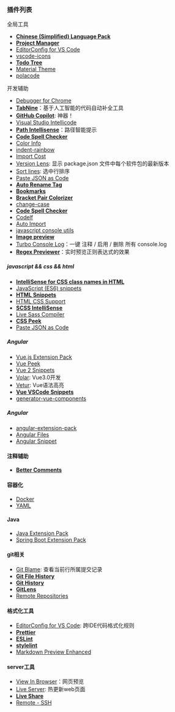 ### 插件列表
全局工具
* [**Chinese (Simplified) Language Pack**](https://marketplace.visualstudio.com/items?itemName=MS-CEINTL.vscode-language-pack-zh-hans)
* [**Project Manager**](https://marketplace.visualstudio.com/items?itemName=alefragnani.project-manager)
* [EditorConfig for VS Code](https://marketplace.visualstudio.com/items?itemName=EditorConfig.EditorConfig)
* [vscode-icons](https://marketplace.visualstudio.com/items?itemName=vscode-icons-team.vscode-icons)
* [**Todo Tree**](https://marketplace.visualstudio.com/items?itemName=Gruntfuggly.todo-tree)
* [Material Theme](https://marketplace.visualstudio.com/items?itemName=Equinusocio.vsc-material-theme)
* [polacode](https://marketplace.visualstudio.com/items?itemName=pnp.polacode)

开发辅助
* [Debugger for Chrome](https://marketplace.visualstudio.com/items?itemName=msjsdiag.debugger-for-chrome)
* [**TabNine**](https://marketplace.visualstudio.com/items?itemName=TabNine.tabnine-vscode)：基于人工智能的代码自动补全工具
* [**GitHub Copilot**](https://marketplace.visualstudio.com/items?itemName=GitHub.copilot): 神器！
* [Visual Studio Intellicode](https://marketplace.visualstudio.com/items?itemName=VisualStudioExptTeam.vscodeintellicode)
* [**Path Intellisense**](https://marketplace.visualstudio.com/items?itemName=christian-kohler.path-intellisense)：路径智能提示
* [**Code Spell Checker**](https://marketplace.visualstudio.com/items?itemName=streetsidesoftware.code-spell-checker)
* [Color Info](https://marketplace.visualstudio.com/items?itemName=bierner.color-info)
* [indent-rainbow](https://marketplace.visualstudio.com/items?itemName=oderwat.indent-rainbow)
* [Import Cost](https://marketplace.visualstudio.com/items?itemName=wix.vscode-import-cost)
* [Version Lens](https://marketplace.visualstudio.com/items?itemName=pflannery.vscode-versionlens): 显示 package.json 文件中每个软件包的最新版本
* [Sort lines](https://marketplace.visualstudio.com/items?itemName=Tyriar.sort-lines): 选中行排序
* [Paste JSON as Code](https://marketplace.visualstudio.com/items?itemName=quicktype.quicktype)
* [**Auto Rename Tag**](https://marketplace.visualstudio.com/items?itemName=formulahendry.auto-rename-tag)
* [**Bookmarks**](https://marketplace.visualstudio.com/items?itemName=alefragnani.Bookmarks)
* [**Bracket Pair Colorizer**](https://marketplace.visualstudio.com/items?itemName=CoenraadS.bracket-pair-colorizer)
* [change-case](https://marketplace.visualstudio.com/items?itemName=wmaurer.change-case)
* [**Code Spell Checker**](https://marketplace.visualstudio.com/items?itemName=streetsidesoftware.code-spell-checker)
* [Codelf](https://marketplace.visualstudio.com/items?itemName=unbug.codelf)
* [Auto Import](https://marketplace.visualstudio.com/items?itemName=steoates.autoimport)
* [javascript console utils](https://marketplace.visualstudio.com/items?itemName=whtouche.vscode-js-console-utils)
* [**Image preview**](https://marketplace.visualstudio.com/items?itemName=kisstkondoros.vscode-gutter-preview)
* [Turbo Console Log](https://marketplace.visualstudio.com/items?itemName=ChakrounAnas.turbo-console-log)：一键 注释 / 启用 / 删除 所有 console.log
* [**Regex Previewer**](https://marketplace.visualstudio.com/items?itemName=chrmarti.regex)：实时预览正则表达式的效果


##### javascript && css && html
* [**IntelliSense for CSS class names in HTML**](https://marketplace.visualstudio.com/items?itemName=Zignd.html-css-class-completion)
* [JavaScript (ES6) snippets](https://marketplace.visualstudio.com/items?itemName=xabikos.JavaScriptSnippets)
* [**HTML Snippets**](https://marketplace.visualstudio.com/items?itemName=abusaidm.html-snippets)
* [HTML CSS Support](https://marketplace.visualstudio.com/items?itemName=ecmel.vscode-html-css)
* [**SCSS IntelliSense**](https://marketplace.visualstudio.com/items?itemName=mrmlnc.vscode-scss)
* [Live Sass Compiler](https://marketplace.visualstudio.com/items?itemName=ritwickdey.live-sass)
* [**CSS Peek**](https://marketplace.visualstudio.com/items?itemName=pranaygp.vscode-css-peek)
* [Paste JSON as Code](https://marketplace.visualstudio.com/items?itemName=quicktype.quicktype)

##### Angular
* [Vue.js Extension Pack](https://marketplace.visualstudio.com/items?itemName=mubaidr.vuejs-extension-pack)
* [Vue Peek](https://marketplace.visualstudio.com/items?itemName=dariofuzinato.vue-peek)
* [Vue 2 Snippets](https://marketplace.visualstudio.com/items?itemName=hollowtree.vue-snippets)
* [Volar](https://marketplace.visualstudio.com/items?itemName=johnsoncodehk.volar): Vue3.0开发
* [Vetur](https://marketplace.visualstudio.com/items?itemName=octref.vetur): Vue语法高亮
* [**Vue VSCode Snippets**](https://marketplace.visualstudio.com/items?itemName=sdras.vue-vscode-snippets)
* [generator-vue-components](https://marketplace.visualstudio.com/items?itemName=Nic34.generator-vue-components)

##### Angular
* [angular-extension-pack](https://marketplace.visualstudio.com/items?itemName=loiane.angular-extension-pack)
* [Angular Files](https://marketplace.visualstudio.com/items?itemName=alexiv.vscode-angular2-files)
* [Angular Snippet](https://marketplace.visualstudio.com/items?itemName=johnpapa.Angular2)

#### 注释辅助
* [**Better Comments**](https://marketplace.visualstudio.com/items?itemName=aaron-bond.better-comments)

#### 容器化
* [Docker](https://marketplace.visualstudio.com/items?itemName=ms-azuretools.vscode-docker)
* [YAML](https://marketplace.visualstudio.com/items?itemName=redhat.vscode-yaml)

#### Java
* [Java Extension Pack](https://marketplace.visualstudio.com/items?itemName=vscjava.vscode-java-pack)
* [Spring Boot Extension Pack](https://marketplace.visualstudio.com/items?itemName=Pivotal.vscode-boot-dev-pack)


#### git相关
* [Git Blame](https://marketplace.visualstudio.com/items?itemName=waderyan.gitblame): 查看当前行所属提交记录
* [**Git File History**](https://marketplace.visualstudio.com/items?itemName=pomber.git-file-history)
* [**Git History**](https://marketplace.visualstudio.com/items?itemName=donjayamanne.githistory)
* [**GitLens**](https://marketplace.visualstudio.com/items?itemName=eamodio.gitlens)
* [Remote Repositories](https://marketplace.visualstudio.com/items?itemName=github.remotehub)

#### 格式化工具
* [EditorConfig for VS Code](https://marketplace.visualstudio.com/items?itemName=EditorConfig.EditorConfig): 跨IDE代码格式化规则
* [**Prettier**](https://marketplace.visualstudio.com/items?itemName=esbenp.prettier-vscode)
* [**ESLint**](https://marketplace.visualstudio.com/items?itemName=dbaeumer.vscode-eslint)
* [**stylelint**](https://marketplace.visualstudio.com/items?itemName=stylelint.vscode-stylelint)
* [Markdown Preview Enhanced](https://marketplace.visualstudio.com/items?itemName=shd101wyy.markdown-preview-enhanced)

#### server工具
* [View In Browser](https://marketplace.visualstudio.com/items?itemName=qinjia.view-in-browser)：网页预览
* [Live Server](https://marketplace.visualstudio.com/items?itemName=ritwickdey.LiveServer): 热更新web页面
* [**Live Share**](https://marketplace.visualstudio.com/items?itemName=MS-vsliveshare.vsliveshare)
* [Remote - SSH](https://marketplace.visualstudio.com/items?itemName=ms-vscode-remote.remote-ssh)
